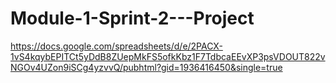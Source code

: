 # Module-1-Sprint-2---Project
https://docs.google.com/spreadsheets/d/e/2PACX-1vS4kqybEPITCt5yDdB8ZUepMkFS5ofkKbz1F7TdbcaEEvXP3psVDOUT822vNGOv4UZon9iSCg4yzvvQ/pubhtml?gid=1936416450&single=true
